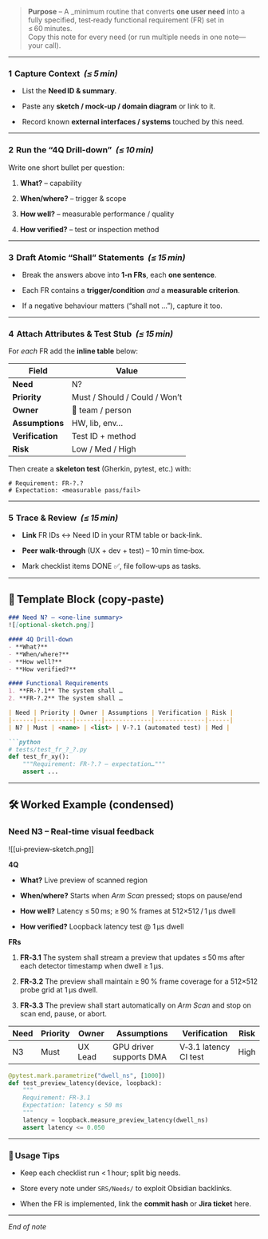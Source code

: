 > **Purpose** – A _minimum routine that converts **one user need** into a fully specified, test‑ready functional requirement (FR) set in ≤ 60 minutes.  
> Copy this note for every need (or run multiple needs in one note—your call).

---

### 1  Capture Context  _(≤ 5 min)_

-  List the **Need ID & summary**.
    
-  Paste any **sketch / mock‑up / domain diagram** or link to it.
    
-  Record known **external interfaces / systems** touched by this need.
    

---

### 2  Run the “4Q Drill‑down”  _(≤ 10 min)_

Write one short bullet per question:

1. **What?** – capability
    
2. **When/where?** – trigger & scope
    
3. **How well?** – measurable performance / quality
    
4. **How verified?** – test or inspection method
    

---

### 3  Draft Atomic “Shall” Statements  _(≤ 15 min)_

-  Break the answers above into **1‑n FRs**, each **one sentence**.
    
-  Each FR contains a **trigger/condition** _and_ a **measurable criterion**.
    
-  If a negative behaviour matters (“shall not …”), capture it too.
    

---

### 4  Attach Attributes & Test Stub  _(≤ 15 min)_

For _each_ FR add the **inline table** below:

|Field|Value|
|---|---|
|**Need**|N?|
|**Priority**|Must / Should / Could / Won’t|
|**Owner**|🔗 team / person|
|**Assumptions**|HW, lib, env…|
|**Verification**|Test ID + method|
|**Risk**|Low / Med / High|

Then create a **skeleton test** (Gherkin, pytest, etc.) with:

```text
# Requirement: FR‑?.?
# Expectation: <measurable pass/fail>
```

---

### 5  Trace & Review  _(≤ 15 min)_

-  **Link** FR IDs ↔ Need ID in your RTM table or back‑link.
    
-  **Peer walk‑through** (UX + dev + test) – 10 min time‑box.
    
-  Mark checklist items DONE ✅, file follow‑ups as tasks.
    

---

## 📄 Template Block (copy‑paste)

````markdown
### Need N? – <one‑line summary>
![[optional‑sketch.png]]

#### 4Q Drill‑down
- **What?**  
- **When/where?**  
- **How well?**  
- **How verified?**  

#### Functional Requirements
1. **FR‑?.1** The system shall …
2. **FR‑?.2** The system shall …

| Need | Priority | Owner | Assumptions | Verification | Risk |
|------|----------|-------|-------------|--------------|------|
| N? | Must | <name> | <list> | V‑?.1 (automated test) | Med |

```python
# tests/test_fr_?_?.py
def test_fr_xy():
    """Requirement: FR‑?.? – expectation…"""
    assert ...
````

---

## 🛠️ Worked Example (condensed)

### Need N3 – Real‑time visual feedback

![[ui‑preview‑sketch.png]]

**4Q**

- **What?** Live preview of scanned region
    
- **When/where?** Starts when _Arm Scan_ pressed; stops on pause/end
    
- **How well?** Latency ≤ 50 ms; ≥ 90 % frames at 512×512 / 1 µs dwell
    
- **How verified?** Loopback latency test @ 1 µs dwell
    

**FRs**

1. **FR‑3.1** The system shall stream a preview that updates ≤ 50 ms after each detector timestamp when dwell ≥ 1 µs.
    
2. **FR‑3.2** The preview shall maintain ≥ 90 % frame coverage for a 512×512 probe grid at 1 µs dwell.
    
3. **FR‑3.3** The preview shall start automatically on _Arm Scan_ and stop on scan end, pause, or abort.
    

|Need|Priority|Owner|Assumptions|Verification|Risk|
|---|---|---|---|---|---|
|N3|Must|UX Lead|GPU driver supports DMA|V‑3.1 latency CI test|High|

```python
@pytest.mark.parametrize("dwell_ns", [1000])
def test_preview_latency(device, loopback):
    """
    Requirement: FR‑3.1  
    Expectation: latency ≤ 50 ms
    """
    latency = loopback.measure_preview_latency(dwell_ns)
    assert latency <= 0.050
```

---

### 📌 Usage Tips

- Keep each checklist run < 1 hour; split big needs.
    
- Store every note under `SRS/Needs/` to exploit Obsidian backlinks.
    
- When the FR is implemented, link the **commit hash** or **Jira ticket** here.
    

---

_End of note_